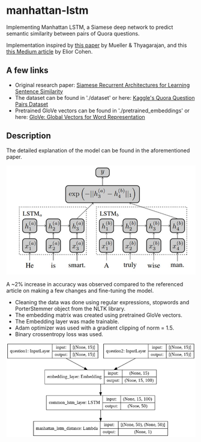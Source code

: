 # manhattan-lstm

Implementing Manhattan LSTM, a Siamese deep network to predict semantic similarity between pairs of Quora questions.

Implementation inspired by [this paper](http://www.mit.edu/~jonasm/info/MuellerThyagarajan_AAAI16.pdf) by Mueller & Thyagarajan, and this [this Medium article](https://medium.com/mlreview/implementing-malstm-on-kaggles-quora-question-pairs-competition-8b31b0b16a07) by Elior Cohen.

## A few links

- Original research paper: [Siamese Recurrent Architectures for Learning Sentence Similarity](http://www.mit.edu/~jonasm/info/MuellerThyagarajan_AAAI16.pdf)
- The dataset can be found in './dataset' or here: [Kaggle's Quora Question Pairs Dataset](https://data.quora.com/First-Quora-Dataset-Release-Question-Pairs)
- Pretrained GloVe vectors can be found in './pretrained_embeddings' or here: [GloVe: Global Vectors for Word Representation](https://nlp.stanford.edu/projects/glove/)

## Description

The detailed explanation of the model can be found in the aforementioned paper.

![MaLSTM model](img/malstm.JPG)

A ~2% increase in accuracy was observed compared to the referenced article on making a few changes and fine-tuning the model.
- Cleaning the data was done using regular expressions, stopwords and PorterStemmer object from the NLTK library.
- The embedding matrix was created using pretrained GloVe vectors.
- The Embedding layer was made trainable.
- Adam optimizer was used with a gradient clipping of norm = 1.5.
- Binary crossentropy loss was used.

![Model plot](img/model_plot.png)
